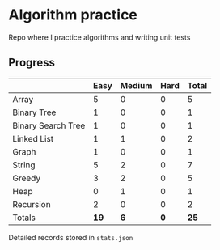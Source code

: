 # Algorithm practice

Repo where I practice algorithms and writing unit tests

<!-- note: currently i am not testing for python, as i have not (yet) learned any python testing frameworks. -->
<!-- todo: display the json data in some online visualization (probably with github pages). -->

## Progress

<!-- { javascript: 17, python: 7, both: 1 } -->
| |Easy|Medium|Hard|Total|
|-|-|-|-|-|
|Array|5|0|0|5|
|Binary Tree|1|0|0|1|
|Binary Search Tree|1|0|0|1|
|Linked List|1|1|0|2|
|Graph|1|0|0|1|
|String|5|2|0|7|
|Greedy|3|2|0|5|
|Heap|0|1|0|1|
|Recursion|2|0|0|2|
|Totals|**19**|**6**|**0**|**25**|

Detailed records stored in `stats.json`
